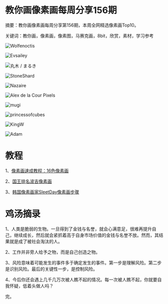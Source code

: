 # 教你画像素画每周分享156期

摘要：教你画像素画每周分享第156期，本周全网精选像素画Top10。

关键词：教你画，像素画，像素图，马赛克画，8bit，欣赏，素材，学习参考

![[Wolfenoctis](https://tva1.sinaimg.cn/large/008i3skNly1gw52lgr1rmj30e007wglw.jpg)](https://tva1.sinaimg.cn/large/008i3skNly1gw52l8xyfpj30e007wglw.jpg)

![Evsailey](https://tva1.sinaimg.cn/large/008i3skNly1gw52m76d3rj30k00rswfh.jpg)

![丸木 / まるき](https://tva1.sinaimg.cn/large/008i3skNly1gw52mhdso6j30hk0lx77f.jpg)

![StoneShard](https://tva1.sinaimg.cn/large/008i3skNly1gw52nagcnoj30eo08rdhn.jpg)

![Nazaire](https://tva1.sinaimg.cn/large/008i3skNly1gw52o4vpjxj30vu0hcwj0.jpg)

![Alex de la Cour Pixels](https://tva1.sinaimg.cn/large/008i3skNly1gw52olpgyyj30vk0i0t9l.jpg)

![mugi](https://tva1.sinaimg.cn/large/008i3skNly1gw52r7gpqvj30u00wuq9o.jpg)

![princessofcubes](https://tva1.sinaimg.cn/large/008i3skNly1gw52q5fo1sj30xc0m8acj.jpg)

![KingW](https://tva1.sinaimg.cn/large/008i3skNly1gw52pl93w3j30nc0nc3zk.jpg)

![Adam](https://tva1.sinaimg.cn/large/008i3skNly1gw52p6g6dzj30xc0fujvv.jpg)

# 教程

1、[像素画速成教程：16色像素画](https://mp.weixin.qq.com/s/xU_fDl49mLxAnd8sPhsJ4Q)

2、[国王排名波吉像素画](https://mp.weixin.qq.com/s/xU_fDl49mLxAnd8sPhsJ4Q)

3、[韩国像素画家SleetDay像素画步骤](https://mp.weixin.qq.com/s/xU_fDl49mLxAnd8sPhsJ4Q)


# 鸡汤摘录

1、人类是脆弱的生物。一旦得到了金钱与名誉，就会心满意足，很难再提升自己，继续成长，然后就会紧抓着高于自身市场价值的金钱与名誉不放。然而，其结果就是成了被社会淘汰的人。

2、工作并非旁人给予之物，而是自己创造之物。

3、风险意味着可能发生的事件多于确定发生的事件。第一步是理解风险。第二步是识别风险。最后的关键性一步，是控制风险。

4、今后你还会遇上几千几万次被人瞧不起的情况。每一次被人瞧不起，你就要自我怀疑，低着头做人吗？

完。